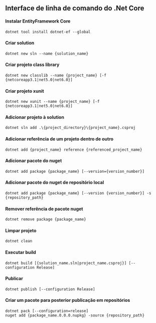 ## Interface de linha de comando do .Net Core

#### Instalar EntityFramework Core
```
dotnet tool install dotnet-ef --global
```

#### Criar solution
```
dotnet new sln --name {solution_name}
```

#### Criar projeto class library
```
dotnet new classlib --name {project_name} [-f {netcoreapp3.1|net5.0|net6.0}]
```

#### Criar projeto xunit
```
dotnet new xunit --name {project_name} [-f {netcoreapp3.1|net5.0|net6.0}]
```

#### Adicionar projeto à solution
```
dotnet sln add .\{project_directory}\{project_name}.csproj
```

#### Adicionar referência de um projeto dentro de outro
```
dotnet add {project_name} reference {referenced_project_name}
```

#### Adicionar pacote do nuget
```
dotnet add package {package_name} [--version={version_number}]
```

#### Adicionar pacote do nuget de repositório local
```
dotnet add package {package_name} [--version {version_number}] -s {repository_path}
```

#### Remover referência de pacote nuget
```
dotnet remove package {package_name}
```

#### Limpar projeto
```
dotnet clean
```

#### Executar build
```
dotnet build [{solution_name.sln|project_name.csproj}] [--configuration Release]
```

#### Publicar
```
dotnet publish [--configuration Release]
```

#### Criar um pacote para posterior publicação em repositórios
```
dotnet pack [--configuration=release]
nuget add {package_name.0.0.0.nupkg} -source {repository_path}
```
